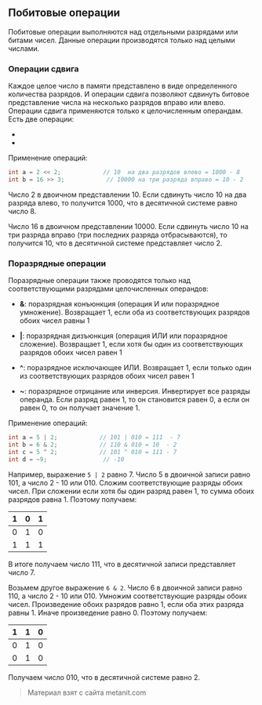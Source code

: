 ## Побитовые операции

Побитовые операции выполняются над отдельными разрядами или битами чисел. Данные операции производятся только над целыми числами.

### Операции сдвига

Каждое целое число в памяти представлено в виде определенного количества разрядов. И операции сдвига позволяют сдвинуть битовое представление числа на несколько разрядов вправо или влево. Операции сдвига применяются только к целочисленным операндам. Есть две операции:

- 

- 

Применение операций:

```c
int a = 2 << 2;            // 10  на два разрядов влево = 1000 - 8
int b = 16 >> 3;            // 10000 на три разряда вправо = 10 - 2
```

Число 2 в двоичном представлении 10. Если сдвинуть число 10 на два разряда влево, то получится 1000, что в десятичной системе равно число 8.

Число 16 в двоичном представлении 10000. Если сдвинуть число 10 на три разряда вправо (три последних разряда отбрасываются), то получится 10, что в десятичной системе представляет число 2.

### Поразрядные операции

Поразрядные операции также проводятся только над соответствующими разрядами целочисленных операндов:

- **&**: поразрядная конъюнкция (операция И или поразрядное умножение). Возвращает 1, если оба из соответствующих разрядов обоих чисел равны 1

- **|**: поразрядная дизъюнкция (операция ИЛИ или поразрядное сложение). Возвращает 1, если хотя бы один из соответствующих разрядов обоих чисел равен 1

- **^**: поразрядное исключающее ИЛИ. Возвращает 1, если только один из соответствующих разрядов обоих чисел равен 1

- **~**: поразрядное отрицание или инверсия. Инвертирует все разряды операнда. Если разряд равен 1, то он становится равен 0, а если он равен 0, то он получает 
значение 1.

Применение операций:

```c
int a = 5 | 2;            // 101 | 010 = 111  - 7
int b = 6 & 2;            // 110 & 010 = 10  - 2
int c = 5 ^ 2;            // 101 ^ 010 = 111 - 7
int d = ~9;                // -10
```

Например, выражение `5 | 2` равно 7. Число 5 в двоичной записи равно 101, а число 2 - 10 или 010. Сложим соответствующие разряды обоих чисел. При сложении если хотя бы один разряд равен 1, то сумма обоих разрядов равна 1. Поэтому получаем:

| 1 | 0 | 1 |
|---|---|---|
| 0 | 1 | 0 |
| 1 | 1 | 1 |
В итоге получаем число 111, что в десятичной записи представляет число 7.

Возьмем другое выражение `6 & 2`. Число 6 в двоичной записи равно 110, а число 2 - 10 или 010. Умножим соответствующие разряды обоих чисел. Произведение обоих разрядов равно 1, если оба этих разряда равны 1. Иначе произведение равно 0. Поэтому получаем:

| 1 | 1 | 0 |
|---|---|---|
| 0 | 1 | 0 |
| 0 | 1 | 0 |
Получаем число 010, что в десятичной системе равно 2.


> Материал взят с сайта metanit.com